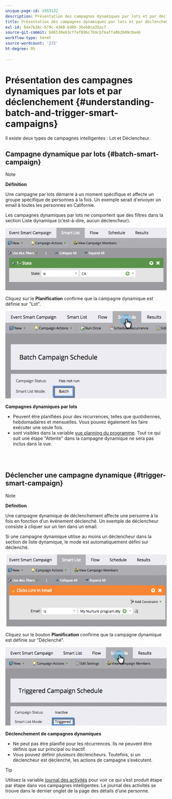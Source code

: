 ```yaml
---
unique-page-id: 2953132
description: Présentation des campagnes dynamiques par lots et par déclenchement - Documents Marketo - Documentation du produit
title: Présentation des campagnes dynamiques par lots et par déclenchement
exl-id: 84a7b38c-b79c-4360-bd0b-3beb8ca35ac7
source-git-commit: 686530e63cffef89bc7b9cbf6affa862689c0a46
workflow-type: tm+mt
source-wordcount: '272'
ht-degree: 0%

---
```


# Présentation des campagnes dynamiques par lots et par déclenchement {#understanding-batch-and-trigger-smart-campaigns}

Il existe deux types de campagnes intelligentes : Lot et Déclencheur.

## Campagne dynamique par lots {#batch-smart-campaign}

>[!NOTE]
>
>**Définition**
>
>Une campagne par lots démarre à un moment spécifique et affecte un groupe spécifique de personnes à la fois. Un exemple serait d&#39;envoyer un email à toutes les personnes en Californie.

Les campagnes dynamiques par lots ne comportent que des filtres dans la section Liste dynamique (c’est-à-dire, aucun déclencheur).

![](assets/understanding-batch-and-trigger-smart-campaigns-1.png)

Cliquez sur le **Planification** confirme que la campagne dynamique est définie sur &quot;Lot&quot;.

![](assets/understanding-batch-and-trigger-smart-campaigns-2.png)

**Campagnes dynamiques par lots**

* Peuvent être planifiées pour des récurrences, telles que quotidiennes, hebdomadaires et mensuelles. Vous pouvez également les faire exécuter une seule fois.
* sont visibles dans la variable [vue planning du programme](/help/marketo/product-docs/core-marketo-concepts/programs/program-schedule-view/navigating-the-program-schedule-view.md). Tout ce qui suit une étape &quot;Attente&quot; dans la campagne dynamique ne sera pas inclus dans la vue.

<br> 

## Déclencher une campagne dynamique {#trigger-smart-campaign}

>[!NOTE]
>
>**Définition**
>
>Une campagne dynamique de déclenchement affecte une personne à la fois en fonction d’un événement déclenché. Un exemple de déclencheur consiste à cliquer sur un lien dans un email.

Si une campagne dynamique utilise au moins un déclencheur dans la section de liste dynamique, le mode est automatiquement défini sur déclenché.

![](assets/understanding-batch-and-trigger-smart-campaigns-3.png)

Cliquez sur le bouton **Planification** confirme que la campagne dynamique est définie sur &quot;Déclenché&quot;.

![](assets/understanding-batch-and-trigger-smart-campaigns-4.png)

**Déclenchement de campagnes dynamiques**

* Ne peut pas être planifié pour les récurrences. Ils ne peuvent être définis que sur principal ou inactif.
* Vous pouvez définir plusieurs déclencheurs. Toutefois, si un déclencheur est déclenché, les actions de campagne s’exécutent.

>[!TIP]
>
>Utilisez la variable [journal des activités](/help/marketo/product-docs/core-marketo-concepts/smart-lists-and-static-lists/managing-people-in-smart-lists/locate-the-activity-log-for-a-person.md) pour voir ce qui s’est produit étape par étape dans vos campagnes intelligentes. Le journal des activités se trouve dans le dernier onglet de la page des détails d’une personne.

